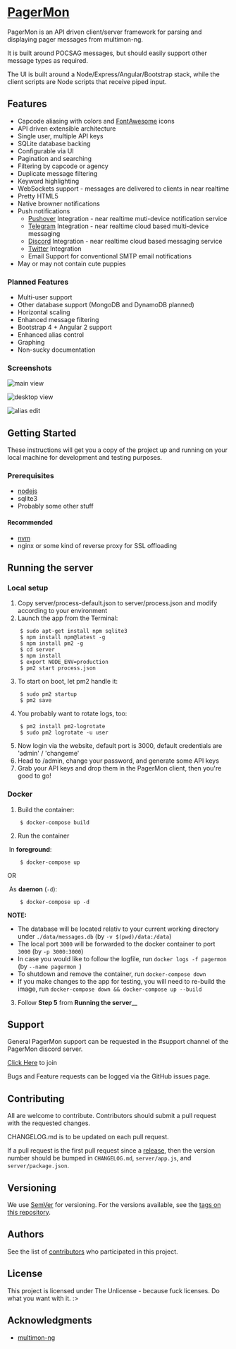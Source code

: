 # [PagerMon](https://hrng.io/)

PagerMon is an API driven client/server framework for parsing and displaying pager messages from multimon-ng.

It is built around POCSAG messages, but should easily support other message types as required.

The UI is built around a Node/Express/Angular/Bootstrap stack, while the client scripts are Node scripts that receive piped input.

## Features

* Capcode aliasing with colors and [FontAwesome](https://fontawesome.io/icons/) icons
* API driven extensible architecture
* Single user, multiple API keys
* SQLite database backing
* Configurable via UI
* Pagination and searching
* Filtering by capcode or agency
* Duplicate message filtering
* Keyword highlighting
* WebSockets support - messages are delivered to clients in near realtime
* Pretty HTML5
* Native browner notifications
* Push notifications
    * [Pushover](https://pushover.net/) Integration - near realtime muti-device notification service
    * [Telegram](https://telegram.org/) Integration - near realtime cloud based multi-device messaging
    * [Discord](https://discordapp.com/) Integration - near realtime cloud based messaging service
    * [Twitter](www.twitter.com) Integration 
    * Email Support for conventional SMTP email notifications 
* May or may not contain cute puppies

### Planned Features

* Multi-user support
* Other database support (MongoDB and DynamoDB planned)
* Horizontal scaling
* Enhanced message filtering
* Bootstrap 4 + Angular 2 support
* Enhanced alias control
* Graphing
* Non-sucky documentation

### Screenshots

![main view](http://i.imgur.com/QWKoJjb.jpeg)

![desktop view](http://i.imgur.com/Zik74Dl.jpeg)

![alias edit](http://i.imgur.com/gus8QTe.jpeg)

## Getting Started

These instructions will get you a copy of the project up and running on your local machine for development and testing purposes.

### Prerequisites

* [nodejs](https://nodejs.org/)
* sqlite3
* Probably some other stuff

#### Recommended

* [nvm](https://github.com/creationix/nvm#installation)
* nginx or some kind of reverse proxy for SSL offloading

## Running the server

### Local setup

1) Copy server/process-default.json to server/process.json and modify according to your environment
2) Launch the app from the Terminal:

```
    $ sudo apt-get install npm sqlite3
    $ npm install npm@latest -g
    $ npm install pm2 -g
    $ cd server
    $ npm install
    $ export NODE_ENV=production
    $ pm2 start process.json
```
3) To start on boot, let pm2 handle it:
```
    $ sudo pm2 startup
    $ pm2 save
```
4) You probably want to rotate logs, too:
```
    $ pm2 install pm2-logrotate
    $ sudo pm2 logrotate -u user
```
5) Now login via the website, default port is 3000, default credentials are 'admin' / 'changeme'
6) Head to /admin, change your password, and generate some API keys
6) Grab your API keys and drop them in the PagerMon client, then you're good to go!

### Docker

1) Build the container:
```
    $ docker-compose build
```

2) Run the container

​	In __foreground__:
```
    $ docker-compose up 
```

OR

​	As __daemon__ (`-d`):
```
    $ docker-compose up -d
```
__NOTE:__
   - The database will be located relativ to your current working directory under `./data/messages.db` (by `-v $(pwd)/data:/data`)
   - The local port `3000` will be forwarded to the docker container to port `3000` (by `-p 3000:3000`)
   - In case you would like to follow the logfile, run `docker logs -f pagermon` (by `--name pagermon `)
   - To shutdown and remove the container, run `docker-compose down`
   - If you make changes to the app for testing, you will need to re-build the image, run `docker-compose down && docker-compose up --build`

3) Follow __Step 5__ from __Running the server____

## Support 

General PagerMon support can be requested in the #support channel of the PagerMon discord server.

[Click Here](https://discord.gg/3VK7gSD) to join

Bugs and Feature requests can be logged via the GitHub issues page. 

## Contributing

All are welcome to contribute. Contributors should submit a pull request with the requested changes.

CHANGELOG.md is to be updated on each pull request.

If a pull request is the first pull request since a [release](https://github.com/pagermon/pagermon/releases), then the version number should be bumped in `CHANGELOG.md`, `server/app.js`, and `server/package.json`.

## Versioning

We use [SemVer](http://semver.org/) for versioning. For the versions available, see the [tags on this repository](https://github.com/pagermon/pagermon/tags).

## Authors

See the list of [contributors](https://github.com/pagermon/pagermon/contributors) who participated in this project.

## License

This project is licensed under The Unlicense - because fuck licenses. Do what you want with it. :>

## Acknowledgments

* [multimon-ng](https://github.com/EliasOenal/multimon-ng)
